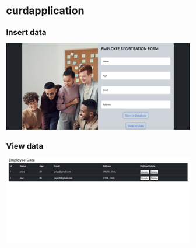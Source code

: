 # curdapplication

 ## Insert data
![image alt](https://github.com/Nivetha12S/curdapplication/blob/d497c98d31cd027722f25261e0d057ff316c1334/Insert%20Page.jpeg)

 ## View data
![image alt](https://github.com/Nivetha12S/curdapplication/blob/50d8b21c9f698c3b8160b83e4eb25b5a788307b3/View%20All%20Data%20Page.jpeg)
